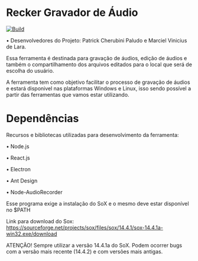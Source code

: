 # Recker Gravador de Áudio

[![Build](https://github.com/patrick-paludo/recker/actions/workflows/build.yml/badge.svg)](https://github.com/patrick-paludo/recker/actions/workflows/build.yml)

• Desenvolvedores do Projeto: Patrick Cherubini Paludo e Marciel Vinicius de Lara.

Essa ferramenta é destinada para gravação de áudios, edição de áudios e também o compartilhamento dos arquivos editados para o local que será de escolha do usuário.

A ferramenta tem como objetivo facilitar o processo de gravação de áudios e estará disponivel nas plataformas Windows e Linux, isso sendo possível a partir das ferramentas que vamos estar utilizando.


# Dependências
Recursos e bibliotecas utilizadas para desenvolvimento da ferramenta:

• Node.js

• React.js

• Electron

• Ant Design

• Node-AudioRecorder

Esse programa exige a instalação do SoX e o mesmo deve estar disponível no $PATH

Link para download do Sox:
https://sourceforge.net/projects/sox/files/sox/14.4.1/sox-14.4.1a-win32.exe/download

ATENÇÃO!
Sempre utilizar a versão 14.4.1a do SoX. 
Podem ocorrer bugs com a versão mais recente (14.4.2) e com versões mais antigas.
